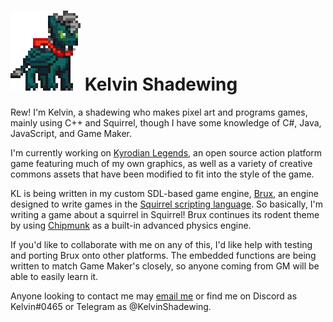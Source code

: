 # ![](https://raw.githubusercontent.com/KelvinShadewing/KelvinShadewing/master/klvn.gif) Kelvin Shadewing

Rew! I'm Kelvin, a shadewing who makes pixel art and programs games, mainly using C++ and Squirrel, though I have some knowledge of C#, Java, JavaScript, and Game Maker.

I'm currently working on [Kyrodian Legends](https://gitub.com/kelvinshadewing/kyrodianlegends), an open source action platform game featuring much of my own graphics, as well as a variety of creative commons assets that have been modified to fit into the style of the game.

KL is being written in my custom SDL-based game engine, [Brux](https://github.com/kelvinshadewing/brux-gdk), an engine designed to write games in the [Squirrel scripting language](https://squirrel-lang.org). So basically, I'm writing a game about a squirrel in Squirrel! Brux continues its rodent theme by using [Chipmunk](https://chipmunk-physics.net/) as a built-in advanced physics engine.

If you'd like to collaborate with me on any of this, I'd like help with testing and porting Brux onto other platforms. The embedded functions are being written to match Game Maker's closely, so anyone coming from GM will be able to easily learn it.

Anyone looking to contact me may [email me](mailto:kelvin@shadewing.net) or find me on Discord as Kelvin#0465 or Telegram as @KelvinShadewing.